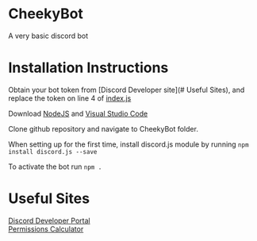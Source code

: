 # CheekyBot
A very basic discord bot

# Installation Instructions
Obtain your bot token from [Discord Developer site](# Useful Sites), and replace the token on line 4 of [index.js](/index.js)

Download [NodeJS](https://nodejs.org/en/) and [Visual Studio Code](https://code.visualstudio.com/)

Clone github repository and navigate to CheekyBot folder.

When setting up for the first time, install discord.js module by running `npm install discord.js --save`

To activate the bot run `npm .`

# Useful Sites

[Discord Developer Portal](https://discordapp.com/developers/)  
[Permissions Calculator](https://discordapi.com/permissions.html)
